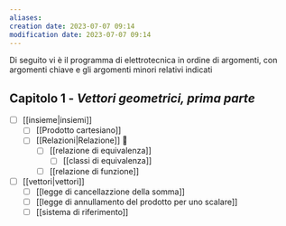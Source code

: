 ```yaml
---
aliases: 
creation date: 2023-07-07 09:14
modification date: 2023-07-07 09:14
---
```

Di seguito vi è il programma di elettrotecnica in ordine di argomenti, con argomenti chiave e gli argomenti minori relativi indicati

## Capitolo 1 - *Vettori geometrici, prima parte*
- [ ] [[insieme|insiemi]]
	- [ ] [[Prodotto cartesiano]]
	- [ ] [[Relazioni|Relazione]]  
		- [ ] [[relazione di equivalenza]]
			- [ ] [[classi di equivalenza]]
		- [ ] [[relazione di funzione]]
- [ ] [[vettori|vettori]]
	- [ ] [[legge di cancellazzione della somma]]
	- [ ] [[legge di annullamento del prodotto per uno scalare]] 
	- [ ] [[sistema di riferimento]] 